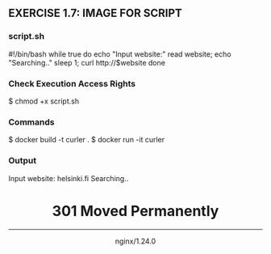 ## EXERCISE 1.7: IMAGE FOR SCRIPT

### script.sh
#!/bin/bash
while true
do
  echo "Input website:"
  read website; echo "Searching.."
  sleep 1; curl http://$website
done

### Check Execution Access Rights
$ chmod +x script.sh

### Commands
$ docker build -t curler .
$ docker run -it curler

### Output
Input website:
helsinki.fi
Searching..
<html>
<head><title>301 Moved Permanently</title></head>
<body>
<center><h1>301 Moved Permanently</h1></center>
<hr><center>nginx/1.24.0</center>
</body>
</html>